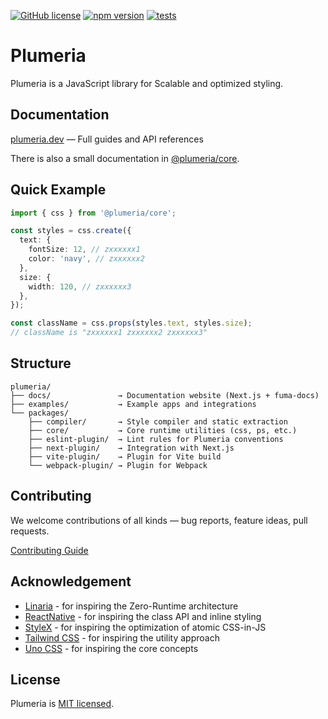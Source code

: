 [![GitHub license](https://img.shields.io/badge/license-MIT-brightgreen.svg)](https://github.com/zss-in-js/plumeria/blob/main/LICENSE) [![npm version](https://img.shields.io/npm/v/@plumeria/core.svg?color=brightgreen)](https://www.npmjs.com/package/@plumeria/core) [![tests](https://github.com/zss-in-js/plumeria/actions/workflows/tests.yml/badge.svg)](https://github.com/zss-in-js/plumeria/actions/workflows/tests.yml)

# Plumeria

Plumeria is a JavaScript library for Scalable and optimized styling.

## Documentation

[plumeria.dev](https://plumeria.dev) — Full guides and API references

There is also a small documentation in [@plumeria/core](https://github.com/zss-in-js/plumeria/tree/main/packages/core).

## Quick Example

```ts
import { css } from '@plumeria/core';

const styles = css.create({
  text: {
    fontSize: 12, // zxxxxxx1
    color: 'navy', // zxxxxxx2
  },
  size: {
    width: 120, // zxxxxxx3
  },
});

const className = css.props(styles.text, styles.size);
// className is "zxxxxxx1 zxxxxxx2 zxxxxxx3"
```

## Structure

```
plumeria/
├── docs/               → Documentation website (Next.js + fuma-docs)
├── examples/           → Example apps and integrations
└── packages/
    ├── compiler/       → Style compiler and static extraction
    ├── core/           → Core runtime utilities (css, ps, etc.)
    ├── eslint-plugin/  → Lint rules for Plumeria conventions
    ├── next-plugin/    → Integration with Next.js
    ├── vite-plugin/    → Plugin for Vite build
    └── webpack-plugin/ → Plugin for Webpack

```

## Contributing

We welcome contributions of all kinds — bug reports, feature ideas, pull requests.

[Contributing Guide](https://github.com/zss-in-js/plumeria/blob/main/.github/CONTRIBUTING.md)

## Acknowledgement

- [Linaria](https://linaria.dev/) - for inspiring the Zero-Runtime architecture
- [ReactNative](https://reactnative.dev/docs/stylesheet) - for inspiring the class API and inline styling
- [StyleX](https://stylexjs.com/) - for inspiring the optimization of atomic CSS-in-JS
- [Tailwind CSS](https://tailwindcss.com/) - for inspiring the utility approach
- [Uno CSS](https://unocss.dev/) - for inspiring the core concepts

## License

Plumeria is [MIT licensed](https://github.com/zss-in-js/plumeria/blob/main/license).
